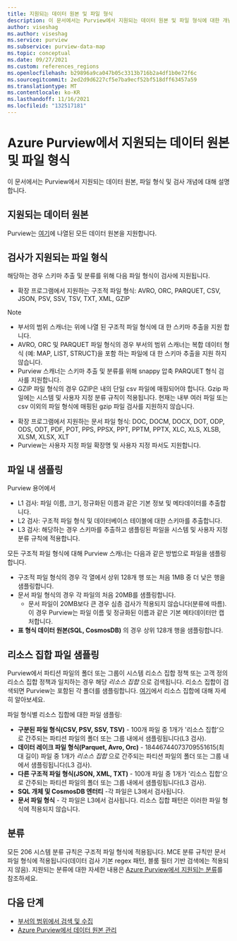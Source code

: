 ```yaml
---
title: 지원되는 데이터 원본 및 파일 형식
description: 이 문서에서는 Purview에서 지원되는 데이터 원본 및 파일 형식에 대한 개념적 세부 정보를 제공합니다.
author: viseshag
ms.author: viseshag
ms.service: purview
ms.subservice: purview-data-map
ms.topic: conceptual
ms.date: 09/27/2021
ms.custom: references_regions
ms.openlocfilehash: b29896a9ca047b05c3313b716b2a4df1b0e72f6c
ms.sourcegitcommit: 2ed2d9d6227cf5e7ba9ecf52bf518dff63457a59
ms.translationtype: MT
ms.contentlocale: ko-KR
ms.lasthandoff: 11/16/2021
ms.locfileid: "132517181"
---
```

# <a name="supported-data-sources-and-file-types-in-azure-purview"></a>Azure Purview에서 지원되는 데이터 원본 및 파일 형식

이 문서에서는 Purview에서 지원되는 데이터 원본, 파일 형식 및 검사 개념에 대해 설명합니다.

## <a name="supported-data-sources"></a>지원되는 데이터 원본

Purview는 [여기](purview-connector-overview.md)에 나열된 모든 데이터 원본을 지원합니다.

## <a name="file-types-supported-for-scanning"></a>검사가 지원되는 파일 형식

해당하는 경우 스키마 추출 및 분류를 위해 다음 파일 형식이 검사에 지원됩니다.

- 확장 프로그램에서 지원하는 구조적 파일 형식: AVRO, ORC, PARQUET, CSV, JSON, PSV, SSV, TSV, TXT, XML, GZIP
 > [!Note]
 > * 부서의 범위 스캐너는 위에 나열 된 구조적 파일 형식에 대 한 스키마 추출을 지원 합니다.
 > * AVRO, ORC 및 PARQUET 파일 형식의 경우 부서의 범위 스캐너는 복합 데이터 형식 (예: MAP, LIST, STRUCT)을 포함 하는 파일에 대 한 스키마 추출을 지원 하지 않습니다. 
 > * Purview 스캐너는 스키마 추출 및 분류를 위해 snappy 압축 PARQUET 형식 검사를 지원합니다. 
 > * GZIP 파일 형식의 경우 GZIP은 내의 단일 csv 파일에 매핑되어야 합니다. 
 > Gzip 파일에는 시스템 및 사용자 지정 분류 규칙이 적용됩니다. 현재는 내부 여러 파일 또는 csv 이외의 파일 형식에 매핑된 gzip 파일 검사를 지원하지 않습니다. 
- 확장 프로그램에서 지원하는 문서 파일 형식: DOC, DOCM, DOCX, DOT, ODP, ODS, ODT, PDF, POT, PPS, PPSX, PPT, PPTM, PPTX, XLC, XLS, XLSB, XLSM, XLSX, XLT
- Purview는 사용자 지정 파일 확장명 및 사용자 지정 파서도 지원합니다.

## <a name="sampling-within-a-file"></a>파일 내 샘플링

Purview 용어에서
- L1 검사: 파일 이름, 크기, 정규화된 이름과 같은 기본 정보 및 메타데이터를 추출합니다.
- L2 검사: 구조적 파일 형식 및 데이터베이스 테이블에 대한 스키마를 추출합니다.
- L3 검사: 해당하는 경우 스키마를 추출하고 샘플링된 파일을 시스템 및 사용자 지정 분류 규칙에 적용합니다.

모든 구조적 파일 형식에 대해 Purview 스캐너는 다음과 같은 방법으로 파일을 샘플링합니다.

- 구조적 파일 형식의 경우 각 열에서 상위 128개 행 또는 처음 1MB 중 더 낮은 행을 샘플링합니다.
- 문서 파일 형식의 경우 각 파일의 처음 20MB를 샘플링합니다.
    - 문서 파일이 20MB보다 큰 경우 심층 검사가 적용되지 않습니다(분류에 따름). 이 경우 Purview는 파일 이름 및 정규화된 이름과 같은 기본 메타데이터만 캡처합니다.
- **표 형식 데이터 원본(SQL, CosmosDB)** 의 경우 상위 128개 행을 샘플링합니다. 

## <a name="resource-set-file-sampling"></a>리소스 집합 파일 샘플링

Purview에서 파티션 파일의 폴더 또는 그룹이 시스템 리소스 집합 정책 또는 고객 정의 리소스 집합 정책과 일치하는 경우 해당 *리소스 집합* 으로 검색됩니다. 리소스 집합이 검색되면 Purview는 포함된 각 폴더를 샘플링합니다. [여기](concept-resource-sets.md)에서 리소스 집합에 대해 자세히 알아보세요.

파일 형식별 리소스 집합에 대한 파일 샘플링:

- **구분된 파일 형식(CSV, PSV, SSV, TSV)** - 100개 파일 중 1개가 '리소스 집합'으로 간주되는 파티션 파일의 폴더 또는 그룹 내에서 샘플링됩니다(L3 검사).
- **데이터 레이크 파일 형식(Parquet, Avro, Orc)** - 18446744073709551615(최대 길이) 파일 중 1개가 *리소스 집합* 으로 간주되는 파티션 파일의 폴더 또는 그룹 내에서 샘플링됩니다(L3 검사).
- **다른 구조적 파일 형식(JSON, XML, TXT)** - 100개 파일 중 1개가 '리소스 집합'으로 간주되는 파티션 파일의 폴더 또는 그룹 내에서 샘플링됩니다(L3 검사).
- **SQL 개체 및 CosmosDB 엔터티** -각 파일은 L3에서 검사됩니다.
- **문서 파일 형식** - 각 파일은 L3에서 검사됩니다. 리소스 집합 패턴은 이러한 파일 형식에 적용되지 않습니다.

## <a name="classification"></a>분류

모든 206 시스템 분류 규칙은 구조적 파일 형식에 적용됩니다. MCE 분류 규칙만 문서 파일 형식에 적용됩니다(데이터 검사 기본 regex 패턴, 블룸 필터 기반 검색에는 적용되지 않음). 지원되는 분류에 대한 자세한 내용은 [Azure Purview에서 지원되는 분류](supported-classifications.md)를 참조하세요.

## <a name="next-steps"></a>다음 단계

- [부서의 범위에서 검색 및 수집](concept-scans-and-ingestion.md)
- [Azure Purview에서 데이터 원본 관리](manage-data-sources.md)
